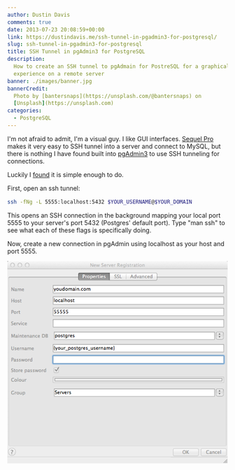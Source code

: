 ```yaml
---
author: Dustin Davis
comments: true
date: 2013-07-23 20:08:59+00:00
link: https://dustindavis.me/ssh-tunnel-in-pgadmin3-for-postgresql/
slug: ssh-tunnel-in-pgadmin3-for-postgresql
title: SSH Tunnel in pgAdmin3 for PostgreSQL
description:
  How to create an SSH tunnel to pgAdmain for PostreSQL for a graphical
  experience on a remote server
banner: ./images/banner.jpg
bannerCredit:
  Photo by [bantersnaps](https://unsplash.com/@bantersnaps) on
  [Unsplash](https://unsplash.com)
categories:
  - PostgreSQL
---
```


I'm not afraid to admit, I'm a visual guy. I like GUI interfaces.
[Sequel Pro](http://www.sequelpro.com/) makes it very easy to SSH tunnel into a
server and connect to MySQL, but there is nothing I have found built into
[pgAdmin3](http://www.pgadmin.org/) to use SSH tunneling for connections.

Luckily I
[found](http://www.ur-ban.com/blog/2010/10/25/ssh-tunnels-with-postgres-pgadmin/)
it is simple enough to do.

First, open an ssh tunnel:

```bash
ssh -fNg -L 5555:localhost:5432 $YOUR_USERNAME@$YOUR_DOMAIN
```

This opens an SSH connection in the background mapping your local port 5555 to
your server's port 5432 (Postgres' default port). Type "man ssh" to see what
each of these flags is specifically doing.

Now, create a new connection in pgAdmin using localhost as your host and
port 5555.

![New pgAdmin Connection](images/New-pgAdmin-Connection.png)
